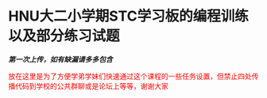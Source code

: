 # HNU大二小学期STC学习板的编程训练以及部分练习试题
___第一次上传，如有缺漏请多多包含___

<font color=#FF0000> 放在这里是为了方便学弟学妹们快速通过这个课程的一些任务设置，但禁止四处传播代码到学校的公共群聊或是论坛上等等，谢谢大家</font>
